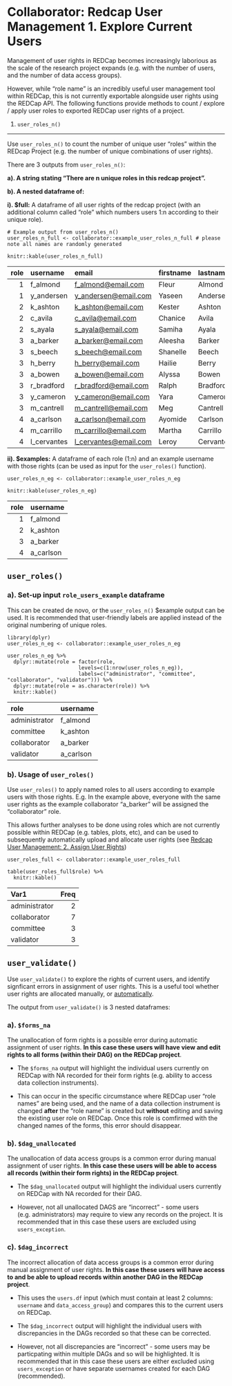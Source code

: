 Collaborator: Redcap User Management 1. Explore Current Users
=============================================================

Management of user rights in REDCap becomes increasingly laborious as
the scale of the research project expands (e.g. with the number of
users, and the number of data access groups).

However, while “role name” is an incredibly useful user management tool
within REDCap, this is not currently exportable alongside user rights
using the REDCap API. The following functions provide methods to count /
explore / apply user roles to exported REDCap user rights of a project.

1. `user_roles_n()`
-------------------

Use `user_roles_n()` to count the number of unique user “roles” within
the REDcap Project (e.g. the number of unique combinations of user
rights).

There are 3 outputs from `user_roles_n()`:

**a). A string stating “There are n unique roles in this redcap
project”.**

**b). A nested dataframe of:**

**i). $full:** A dataframe of all user rights of the redcap project
(with an additional column called “role” which numbers users 1:n
according to their unique role).

    # Example output from user_roles_n()
    user_roles_n_full <- collaborator::example_user_roles_n_full # please note all names are randomly generated

    knitr::kable(user_roles_n_full)

<table>
<thead>
<tr class="header">
<th style="text-align: right;">role</th>
<th style="text-align: left;">username</th>
<th style="text-align: left;">email</th>
<th style="text-align: left;">firstname</th>
<th style="text-align: left;">lastname</th>
<th style="text-align: left;">expiration</th>
<th style="text-align: left;">data_access_group</th>
<th style="text-align: right;">data_access_group_id</th>
<th style="text-align: right;">design</th>
<th style="text-align: right;">user_rights</th>
<th style="text-align: right;">data_access_groups</th>
<th style="text-align: right;">data_export</th>
<th style="text-align: right;">reports</th>
<th style="text-align: right;">stats_and_charts</th>
<th style="text-align: right;">manage_survey_participants</th>
<th style="text-align: right;">calendar</th>
<th style="text-align: right;">data_import_tool</th>
<th style="text-align: right;">data_comparison_tool</th>
<th style="text-align: right;">logging</th>
<th style="text-align: right;">file_repository</th>
<th style="text-align: right;">data_quality_create</th>
<th style="text-align: right;">data_quality_execute</th>
<th style="text-align: right;">api_export</th>
<th style="text-align: right;">api_import</th>
<th style="text-align: right;">mobile_app</th>
<th style="text-align: right;">mobile_app_download_data</th>
<th style="text-align: right;">record_create</th>
<th style="text-align: right;">record_rename</th>
<th style="text-align: right;">record_delete</th>
<th style="text-align: right;">lock_records_all_forms</th>
<th style="text-align: right;">lock_records</th>
<th style="text-align: right;">lock_records_customization</th>
<th style="text-align: left;">forms</th>
</tr>
</thead>
<tbody>
<tr class="odd">
<td style="text-align: right;">1</td>
<td style="text-align: left;">f_almond</td>
<td style="text-align: left;"><a href="mailto:f_almond@email.com">f_almond@email.com</a></td>
<td style="text-align: left;">Fleur</td>
<td style="text-align: left;">Almond</td>
<td style="text-align: left;">NA</td>
<td style="text-align: left;">NA</td>
<td style="text-align: right;">NA</td>
<td style="text-align: right;">1</td>
<td style="text-align: right;">1</td>
<td style="text-align: right;">1</td>
<td style="text-align: right;">2</td>
<td style="text-align: right;">1</td>
<td style="text-align: right;">1</td>
<td style="text-align: right;">1</td>
<td style="text-align: right;">1</td>
<td style="text-align: right;">1</td>
<td style="text-align: right;">1</td>
<td style="text-align: right;">1</td>
<td style="text-align: right;">1</td>
<td style="text-align: right;">1</td>
<td style="text-align: right;">1</td>
<td style="text-align: right;">1</td>
<td style="text-align: right;">1</td>
<td style="text-align: right;">0</td>
<td style="text-align: right;">0</td>
<td style="text-align: right;">1</td>
<td style="text-align: right;">1</td>
<td style="text-align: right;">1</td>
<td style="text-align: right;">0</td>
<td style="text-align: right;">1</td>
<td style="text-align: right;">0</td>
<td style="text-align: left;">patient_demographics:1,admission_details:1,follow_up:1,validation:1</td>
</tr>
<tr class="even">
<td style="text-align: right;">1</td>
<td style="text-align: left;">y_andersen</td>
<td style="text-align: left;"><a href="mailto:y_andersen@email.com">y_andersen@email.com</a></td>
<td style="text-align: left;">Yaseen</td>
<td style="text-align: left;">Andersen</td>
<td style="text-align: left;">NA</td>
<td style="text-align: left;">NA</td>
<td style="text-align: right;">NA</td>
<td style="text-align: right;">1</td>
<td style="text-align: right;">1</td>
<td style="text-align: right;">1</td>
<td style="text-align: right;">2</td>
<td style="text-align: right;">1</td>
<td style="text-align: right;">1</td>
<td style="text-align: right;">1</td>
<td style="text-align: right;">1</td>
<td style="text-align: right;">1</td>
<td style="text-align: right;">1</td>
<td style="text-align: right;">1</td>
<td style="text-align: right;">1</td>
<td style="text-align: right;">1</td>
<td style="text-align: right;">1</td>
<td style="text-align: right;">1</td>
<td style="text-align: right;">1</td>
<td style="text-align: right;">0</td>
<td style="text-align: right;">0</td>
<td style="text-align: right;">1</td>
<td style="text-align: right;">1</td>
<td style="text-align: right;">1</td>
<td style="text-align: right;">0</td>
<td style="text-align: right;">1</td>
<td style="text-align: right;">0</td>
<td style="text-align: left;">patient_demographics:1,admission_details:1,follow_up:1,validation:1</td>
</tr>
<tr class="odd">
<td style="text-align: right;">2</td>
<td style="text-align: left;">k_ashton</td>
<td style="text-align: left;"><a href="mailto:k_ashton@email.com">k_ashton@email.com</a></td>
<td style="text-align: left;">Kester</td>
<td style="text-align: left;">Ashton</td>
<td style="text-align: left;">NA</td>
<td style="text-align: left;">NA</td>
<td style="text-align: right;">NA</td>
<td style="text-align: right;">0</td>
<td style="text-align: right;">1</td>
<td style="text-align: right;">0</td>
<td style="text-align: right;">0</td>
<td style="text-align: right;">1</td>
<td style="text-align: right;">1</td>
<td style="text-align: right;">1</td>
<td style="text-align: right;">1</td>
<td style="text-align: right;">0</td>
<td style="text-align: right;">0</td>
<td style="text-align: right;">0</td>
<td style="text-align: right;">1</td>
<td style="text-align: right;">0</td>
<td style="text-align: right;">0</td>
<td style="text-align: right;">0</td>
<td style="text-align: right;">0</td>
<td style="text-align: right;">0</td>
<td style="text-align: right;">0</td>
<td style="text-align: right;">0</td>
<td style="text-align: right;">0</td>
<td style="text-align: right;">0</td>
<td style="text-align: right;">0</td>
<td style="text-align: right;">0</td>
<td style="text-align: right;">0</td>
<td style="text-align: left;">patient_demographics:1,admission_details:1,follow_up:1,validation:1</td>
</tr>
<tr class="even">
<td style="text-align: right;">2</td>
<td style="text-align: left;">c_avila</td>
<td style="text-align: left;"><a href="mailto:c_avila@email.com">c_avila@email.com</a></td>
<td style="text-align: left;">Chanice</td>
<td style="text-align: left;">Avila</td>
<td style="text-align: left;">NA</td>
<td style="text-align: left;">NA</td>
<td style="text-align: right;">NA</td>
<td style="text-align: right;">0</td>
<td style="text-align: right;">1</td>
<td style="text-align: right;">0</td>
<td style="text-align: right;">0</td>
<td style="text-align: right;">1</td>
<td style="text-align: right;">1</td>
<td style="text-align: right;">1</td>
<td style="text-align: right;">1</td>
<td style="text-align: right;">0</td>
<td style="text-align: right;">0</td>
<td style="text-align: right;">0</td>
<td style="text-align: right;">1</td>
<td style="text-align: right;">0</td>
<td style="text-align: right;">0</td>
<td style="text-align: right;">0</td>
<td style="text-align: right;">0</td>
<td style="text-align: right;">0</td>
<td style="text-align: right;">0</td>
<td style="text-align: right;">0</td>
<td style="text-align: right;">0</td>
<td style="text-align: right;">0</td>
<td style="text-align: right;">0</td>
<td style="text-align: right;">0</td>
<td style="text-align: right;">0</td>
<td style="text-align: left;">patient_demographics:1,admission_details:1,follow_up:1,validation:1</td>
</tr>
<tr class="odd">
<td style="text-align: right;">2</td>
<td style="text-align: left;">s_ayala</td>
<td style="text-align: left;"><a href="mailto:s_ayala@email.com">s_ayala@email.com</a></td>
<td style="text-align: left;">Samiha</td>
<td style="text-align: left;">Ayala</td>
<td style="text-align: left;">NA</td>
<td style="text-align: left;">NA</td>
<td style="text-align: right;">NA</td>
<td style="text-align: right;">0</td>
<td style="text-align: right;">1</td>
<td style="text-align: right;">0</td>
<td style="text-align: right;">0</td>
<td style="text-align: right;">1</td>
<td style="text-align: right;">1</td>
<td style="text-align: right;">1</td>
<td style="text-align: right;">1</td>
<td style="text-align: right;">0</td>
<td style="text-align: right;">0</td>
<td style="text-align: right;">0</td>
<td style="text-align: right;">1</td>
<td style="text-align: right;">0</td>
<td style="text-align: right;">0</td>
<td style="text-align: right;">0</td>
<td style="text-align: right;">0</td>
<td style="text-align: right;">0</td>
<td style="text-align: right;">0</td>
<td style="text-align: right;">0</td>
<td style="text-align: right;">0</td>
<td style="text-align: right;">0</td>
<td style="text-align: right;">0</td>
<td style="text-align: right;">0</td>
<td style="text-align: right;">0</td>
<td style="text-align: left;">patient_demographics:1,admission_details:1,follow_up:1,validation:1</td>
</tr>
<tr class="even">
<td style="text-align: right;">3</td>
<td style="text-align: left;">a_barker</td>
<td style="text-align: left;"><a href="mailto:a_barker@email.com">a_barker@email.com</a></td>
<td style="text-align: left;">Aleesha</td>
<td style="text-align: left;">Barker</td>
<td style="text-align: left;">NA</td>
<td style="text-align: left;">hospital_A</td>
<td style="text-align: right;">1001</td>
<td style="text-align: right;">0</td>
<td style="text-align: right;">0</td>
<td style="text-align: right;">0</td>
<td style="text-align: right;">2</td>
<td style="text-align: right;">1</td>
<td style="text-align: right;">1</td>
<td style="text-align: right;">1</td>
<td style="text-align: right;">0</td>
<td style="text-align: right;">0</td>
<td style="text-align: right;">0</td>
<td style="text-align: right;">0</td>
<td style="text-align: right;">0</td>
<td style="text-align: right;">0</td>
<td style="text-align: right;">0</td>
<td style="text-align: right;">0</td>
<td style="text-align: right;">0</td>
<td style="text-align: right;">0</td>
<td style="text-align: right;">0</td>
<td style="text-align: right;">1</td>
<td style="text-align: right;">0</td>
<td style="text-align: right;">0</td>
<td style="text-align: right;">0</td>
<td style="text-align: right;">0</td>
<td style="text-align: right;">0</td>
<td style="text-align: left;">patient_demographics:1,admission_details:1,follow_up:1,validation:0</td>
</tr>
<tr class="odd">
<td style="text-align: right;">3</td>
<td style="text-align: left;">s_beech</td>
<td style="text-align: left;"><a href="mailto:s_beech@email.com">s_beech@email.com</a></td>
<td style="text-align: left;">Shanelle</td>
<td style="text-align: left;">Beech</td>
<td style="text-align: left;">NA</td>
<td style="text-align: left;">hospital_B</td>
<td style="text-align: right;">1002</td>
<td style="text-align: right;">0</td>
<td style="text-align: right;">0</td>
<td style="text-align: right;">0</td>
<td style="text-align: right;">2</td>
<td style="text-align: right;">1</td>
<td style="text-align: right;">1</td>
<td style="text-align: right;">1</td>
<td style="text-align: right;">0</td>
<td style="text-align: right;">0</td>
<td style="text-align: right;">0</td>
<td style="text-align: right;">0</td>
<td style="text-align: right;">0</td>
<td style="text-align: right;">0</td>
<td style="text-align: right;">0</td>
<td style="text-align: right;">0</td>
<td style="text-align: right;">0</td>
<td style="text-align: right;">0</td>
<td style="text-align: right;">0</td>
<td style="text-align: right;">1</td>
<td style="text-align: right;">0</td>
<td style="text-align: right;">0</td>
<td style="text-align: right;">0</td>
<td style="text-align: right;">0</td>
<td style="text-align: right;">0</td>
<td style="text-align: left;">patient_demographics:1,admission_details:1,follow_up:1,validation:0</td>
</tr>
<tr class="even">
<td style="text-align: right;">3</td>
<td style="text-align: left;">h_berry</td>
<td style="text-align: left;"><a href="mailto:h_berry@email.com">h_berry@email.com</a></td>
<td style="text-align: left;">Hailie</td>
<td style="text-align: left;">Berry</td>
<td style="text-align: left;">NA</td>
<td style="text-align: left;">hospital_B</td>
<td style="text-align: right;">1002</td>
<td style="text-align: right;">0</td>
<td style="text-align: right;">0</td>
<td style="text-align: right;">0</td>
<td style="text-align: right;">2</td>
<td style="text-align: right;">1</td>
<td style="text-align: right;">1</td>
<td style="text-align: right;">1</td>
<td style="text-align: right;">0</td>
<td style="text-align: right;">0</td>
<td style="text-align: right;">0</td>
<td style="text-align: right;">0</td>
<td style="text-align: right;">0</td>
<td style="text-align: right;">0</td>
<td style="text-align: right;">0</td>
<td style="text-align: right;">0</td>
<td style="text-align: right;">0</td>
<td style="text-align: right;">0</td>
<td style="text-align: right;">0</td>
<td style="text-align: right;">1</td>
<td style="text-align: right;">0</td>
<td style="text-align: right;">0</td>
<td style="text-align: right;">0</td>
<td style="text-align: right;">0</td>
<td style="text-align: right;">0</td>
<td style="text-align: left;">patient_demographics:1,admission_details:1,follow_up:1,validation:0</td>
</tr>
<tr class="odd">
<td style="text-align: right;">3</td>
<td style="text-align: left;">a_bowen</td>
<td style="text-align: left;"><a href="mailto:a_bowen@email.com">a_bowen@email.com</a></td>
<td style="text-align: left;">Alyssa</td>
<td style="text-align: left;">Bowen</td>
<td style="text-align: left;">NA</td>
<td style="text-align: left;">hospital_C</td>
<td style="text-align: right;">1003</td>
<td style="text-align: right;">0</td>
<td style="text-align: right;">0</td>
<td style="text-align: right;">0</td>
<td style="text-align: right;">2</td>
<td style="text-align: right;">1</td>
<td style="text-align: right;">1</td>
<td style="text-align: right;">1</td>
<td style="text-align: right;">0</td>
<td style="text-align: right;">0</td>
<td style="text-align: right;">0</td>
<td style="text-align: right;">0</td>
<td style="text-align: right;">0</td>
<td style="text-align: right;">0</td>
<td style="text-align: right;">0</td>
<td style="text-align: right;">0</td>
<td style="text-align: right;">0</td>
<td style="text-align: right;">0</td>
<td style="text-align: right;">0</td>
<td style="text-align: right;">1</td>
<td style="text-align: right;">0</td>
<td style="text-align: right;">0</td>
<td style="text-align: right;">0</td>
<td style="text-align: right;">0</td>
<td style="text-align: right;">0</td>
<td style="text-align: left;">patient_demographics:1,admission_details:1,follow_up:1,validation:0</td>
</tr>
<tr class="even">
<td style="text-align: right;">3</td>
<td style="text-align: left;">r_bradford</td>
<td style="text-align: left;"><a href="mailto:r_bradford@email.com">r_bradford@email.com</a></td>
<td style="text-align: left;">Ralph</td>
<td style="text-align: left;">Bradford</td>
<td style="text-align: left;">NA</td>
<td style="text-align: left;">hospital_C</td>
<td style="text-align: right;">1003</td>
<td style="text-align: right;">0</td>
<td style="text-align: right;">0</td>
<td style="text-align: right;">0</td>
<td style="text-align: right;">2</td>
<td style="text-align: right;">1</td>
<td style="text-align: right;">1</td>
<td style="text-align: right;">1</td>
<td style="text-align: right;">0</td>
<td style="text-align: right;">0</td>
<td style="text-align: right;">0</td>
<td style="text-align: right;">0</td>
<td style="text-align: right;">0</td>
<td style="text-align: right;">0</td>
<td style="text-align: right;">0</td>
<td style="text-align: right;">0</td>
<td style="text-align: right;">0</td>
<td style="text-align: right;">0</td>
<td style="text-align: right;">0</td>
<td style="text-align: right;">1</td>
<td style="text-align: right;">0</td>
<td style="text-align: right;">0</td>
<td style="text-align: right;">0</td>
<td style="text-align: right;">0</td>
<td style="text-align: right;">0</td>
<td style="text-align: left;">patient_demographics:1,admission_details:1,follow_up:1,validation:0</td>
</tr>
<tr class="odd">
<td style="text-align: right;">3</td>
<td style="text-align: left;">y_cameron</td>
<td style="text-align: left;"><a href="mailto:y_cameron@email.com">y_cameron@email.com</a></td>
<td style="text-align: left;">Yara</td>
<td style="text-align: left;">Cameron</td>
<td style="text-align: left;">NA</td>
<td style="text-align: left;">hospital_D</td>
<td style="text-align: right;">1004</td>
<td style="text-align: right;">0</td>
<td style="text-align: right;">0</td>
<td style="text-align: right;">0</td>
<td style="text-align: right;">2</td>
<td style="text-align: right;">1</td>
<td style="text-align: right;">1</td>
<td style="text-align: right;">1</td>
<td style="text-align: right;">0</td>
<td style="text-align: right;">0</td>
<td style="text-align: right;">0</td>
<td style="text-align: right;">0</td>
<td style="text-align: right;">0</td>
<td style="text-align: right;">0</td>
<td style="text-align: right;">0</td>
<td style="text-align: right;">0</td>
<td style="text-align: right;">0</td>
<td style="text-align: right;">0</td>
<td style="text-align: right;">0</td>
<td style="text-align: right;">1</td>
<td style="text-align: right;">0</td>
<td style="text-align: right;">0</td>
<td style="text-align: right;">0</td>
<td style="text-align: right;">0</td>
<td style="text-align: right;">0</td>
<td style="text-align: left;">patient_demographics:1,admission_details:1,follow_up:1,validation:0</td>
</tr>
<tr class="even">
<td style="text-align: right;">3</td>
<td style="text-align: left;">m_cantrell</td>
<td style="text-align: left;"><a href="mailto:m_cantrell@email.com">m_cantrell@email.com</a></td>
<td style="text-align: left;">Meg</td>
<td style="text-align: left;">Cantrell</td>
<td style="text-align: left;">NA</td>
<td style="text-align: left;">hospital_D</td>
<td style="text-align: right;">1004</td>
<td style="text-align: right;">0</td>
<td style="text-align: right;">0</td>
<td style="text-align: right;">0</td>
<td style="text-align: right;">2</td>
<td style="text-align: right;">1</td>
<td style="text-align: right;">1</td>
<td style="text-align: right;">1</td>
<td style="text-align: right;">0</td>
<td style="text-align: right;">0</td>
<td style="text-align: right;">0</td>
<td style="text-align: right;">0</td>
<td style="text-align: right;">0</td>
<td style="text-align: right;">0</td>
<td style="text-align: right;">0</td>
<td style="text-align: right;">0</td>
<td style="text-align: right;">0</td>
<td style="text-align: right;">0</td>
<td style="text-align: right;">0</td>
<td style="text-align: right;">1</td>
<td style="text-align: right;">0</td>
<td style="text-align: right;">0</td>
<td style="text-align: right;">0</td>
<td style="text-align: right;">0</td>
<td style="text-align: right;">0</td>
<td style="text-align: left;">patient_demographics:1,admission_details:1,follow_up:1,validation:0</td>
</tr>
<tr class="odd">
<td style="text-align: right;">4</td>
<td style="text-align: left;">a_carlson</td>
<td style="text-align: left;"><a href="mailto:a_carlson@email.com">a_carlson@email.com</a></td>
<td style="text-align: left;">Ayomide</td>
<td style="text-align: left;">Carlson</td>
<td style="text-align: left;">NA</td>
<td style="text-align: left;">hospital_A</td>
<td style="text-align: right;">1001</td>
<td style="text-align: right;">0</td>
<td style="text-align: right;">0</td>
<td style="text-align: right;">0</td>
<td style="text-align: right;">2</td>
<td style="text-align: right;">1</td>
<td style="text-align: right;">1</td>
<td style="text-align: right;">1</td>
<td style="text-align: right;">1</td>
<td style="text-align: right;">0</td>
<td style="text-align: right;">0</td>
<td style="text-align: right;">0</td>
<td style="text-align: right;">1</td>
<td style="text-align: right;">0</td>
<td style="text-align: right;">0</td>
<td style="text-align: right;">0</td>
<td style="text-align: right;">0</td>
<td style="text-align: right;">0</td>
<td style="text-align: right;">0</td>
<td style="text-align: right;">0</td>
<td style="text-align: right;">0</td>
<td style="text-align: right;">0</td>
<td style="text-align: right;">0</td>
<td style="text-align: right;">0</td>
<td style="text-align: right;">0</td>
<td style="text-align: left;">patient_demographics:0,admission_details:0,follow_up:0,validation:1</td>
</tr>
<tr class="even">
<td style="text-align: right;">4</td>
<td style="text-align: left;">m_carrillo</td>
<td style="text-align: left;"><a href="mailto:m_carrillo@email.com">m_carrillo@email.com</a></td>
<td style="text-align: left;">Martha</td>
<td style="text-align: left;">Carrillo</td>
<td style="text-align: left;">NA</td>
<td style="text-align: left;">hospital_B</td>
<td style="text-align: right;">1002</td>
<td style="text-align: right;">0</td>
<td style="text-align: right;">0</td>
<td style="text-align: right;">0</td>
<td style="text-align: right;">2</td>
<td style="text-align: right;">1</td>
<td style="text-align: right;">1</td>
<td style="text-align: right;">1</td>
<td style="text-align: right;">1</td>
<td style="text-align: right;">0</td>
<td style="text-align: right;">0</td>
<td style="text-align: right;">0</td>
<td style="text-align: right;">1</td>
<td style="text-align: right;">0</td>
<td style="text-align: right;">0</td>
<td style="text-align: right;">0</td>
<td style="text-align: right;">0</td>
<td style="text-align: right;">0</td>
<td style="text-align: right;">0</td>
<td style="text-align: right;">0</td>
<td style="text-align: right;">0</td>
<td style="text-align: right;">0</td>
<td style="text-align: right;">0</td>
<td style="text-align: right;">0</td>
<td style="text-align: right;">0</td>
<td style="text-align: left;">patient_demographics:0,admission_details:0,follow_up:0,validation:1</td>
</tr>
<tr class="odd">
<td style="text-align: right;">4</td>
<td style="text-align: left;">l_cervantes</td>
<td style="text-align: left;"><a href="mailto:l_cervantes@email.com">l_cervantes@email.com</a></td>
<td style="text-align: left;">Leroy</td>
<td style="text-align: left;">Cervantes</td>
<td style="text-align: left;">NA</td>
<td style="text-align: left;">hospital_D</td>
<td style="text-align: right;">1004</td>
<td style="text-align: right;">0</td>
<td style="text-align: right;">0</td>
<td style="text-align: right;">0</td>
<td style="text-align: right;">2</td>
<td style="text-align: right;">1</td>
<td style="text-align: right;">1</td>
<td style="text-align: right;">1</td>
<td style="text-align: right;">1</td>
<td style="text-align: right;">0</td>
<td style="text-align: right;">0</td>
<td style="text-align: right;">0</td>
<td style="text-align: right;">1</td>
<td style="text-align: right;">0</td>
<td style="text-align: right;">0</td>
<td style="text-align: right;">0</td>
<td style="text-align: right;">0</td>
<td style="text-align: right;">0</td>
<td style="text-align: right;">0</td>
<td style="text-align: right;">0</td>
<td style="text-align: right;">0</td>
<td style="text-align: right;">0</td>
<td style="text-align: right;">0</td>
<td style="text-align: right;">0</td>
<td style="text-align: right;">0</td>
<td style="text-align: left;">patient_demographics:0,admission_details:0,follow_up:0,validation:1</td>
</tr>
</tbody>
</table>

**ii). $examples:** A dataframe of each role (1:n) and an example
username with those rights (can be used as input for the `user_roles()`
function).

    user_roles_n_eg <- collaborator::example_user_roles_n_eg

    knitr::kable(user_roles_n_eg)

<table>
<thead>
<tr class="header">
<th style="text-align: right;">role</th>
<th style="text-align: left;">username</th>
</tr>
</thead>
<tbody>
<tr class="odd">
<td style="text-align: right;">1</td>
<td style="text-align: left;">f_almond</td>
</tr>
<tr class="even">
<td style="text-align: right;">2</td>
<td style="text-align: left;">k_ashton</td>
</tr>
<tr class="odd">
<td style="text-align: right;">3</td>
<td style="text-align: left;">a_barker</td>
</tr>
<tr class="even">
<td style="text-align: right;">4</td>
<td style="text-align: left;">a_carlson</td>
</tr>
</tbody>
</table>

`user_roles()`
--------------

### a). Set-up input `role_users_example` dataframe

This can be created de novo, or the `user_roles_n()` $example output can
be used. It is recommended that user-friendly labels are applied instead
of the original numbering of unique roles.

    library(dplyr)
    user_roles_n_eg <- collaborator::example_user_roles_n_eg

    user_roles_n_eg %>%
      dplyr::mutate(role = factor(role,
                           levels=c(1:nrow(user_roles_n_eg)),
                           labels=c("administrator", "committee", "collaborator", "validator"))) %>%
      dplyr::mutate(role = as.character(role)) %>%
      knitr::kable()

<table>
<thead>
<tr class="header">
<th style="text-align: left;">role</th>
<th style="text-align: left;">username</th>
</tr>
</thead>
<tbody>
<tr class="odd">
<td style="text-align: left;">administrator</td>
<td style="text-align: left;">f_almond</td>
</tr>
<tr class="even">
<td style="text-align: left;">committee</td>
<td style="text-align: left;">k_ashton</td>
</tr>
<tr class="odd">
<td style="text-align: left;">collaborator</td>
<td style="text-align: left;">a_barker</td>
</tr>
<tr class="even">
<td style="text-align: left;">validator</td>
<td style="text-align: left;">a_carlson</td>
</tr>
</tbody>
</table>

### b). Usage of `user_roles()`

Use `user_roles()` to apply named roles to all users according to
example users with those rights. E.g. In the example above, everyone
with the same user rights as the example collaborator “a\_barker” will
be assigned the “collaborator” role.

This allows further analyses to be done using roles which are not
currently possible within REDCap (e.g. tables, plots, etc), and can be
used to subsequently automatically upload and allocate user rights (see
[Redcap User Management: 2. Assign User
Rights](https://github.com/kamclean/collaborator/blob/master/vignettes/vignette_user_2_assign.Rmd))

    user_roles_full <- collaborator::example_user_roles_full

    table(user_roles_full$role) %>%
      knitr::kable()

<table>
<thead>
<tr class="header">
<th style="text-align: left;">Var1</th>
<th style="text-align: right;">Freq</th>
</tr>
</thead>
<tbody>
<tr class="odd">
<td style="text-align: left;">administrator</td>
<td style="text-align: right;">2</td>
</tr>
<tr class="even">
<td style="text-align: left;">collaborator</td>
<td style="text-align: right;">7</td>
</tr>
<tr class="odd">
<td style="text-align: left;">committee</td>
<td style="text-align: right;">3</td>
</tr>
<tr class="even">
<td style="text-align: left;">validator</td>
<td style="text-align: right;">3</td>
</tr>
</tbody>
</table>

`user_validate()`
-----------------

Use `user_validate()` to explore the rights of current users, and
identify signficant errors in assignment of user rights. This is a
useful tool whether user rights are allocated manually, or
[automatically](https://github.com/kamclean/collaborator/blob/master/vignettes/vignette_user_2_assign.Rmd).

The output from `user_validate()` is 3 nested dataframes:

### a). `$forms_na`

The unallocation of form rights is a possible error during automatic
assignment of user rights. **In this case these users will have view and
edit rights to all forms (within their DAG) on the REDCap project**.

-   The `$forms_na` output will highlight the individual users currently
    on REDCap with NA recorded for their form rights (e.g. ability to
    access data collection instruments).

-   This can occur in the specific circumstance where REDCap user “role
    names” are being used, and the name of a data collection instrument
    is changed **after** the “role name” is created but **without**
    editing and saving the existing user role on REDCap. Once this role
    is comfirmed with the changed names of the forms, this error should
    disappear.

### b). `$dag_unallocated`

The unallocation of data access groups is a common error during manual
assignment of user rights. **In this case these users will be able to
access all records (within their form rights) in the REDCap project**.

-   The `$dag_unallocated` output will highlight the individual users
    currently on REDCap with NA recorded for their DAG.

-   However, not all unallocated DAGS are “incorrect” - some users
    (e.g. administrators) may require to view any records on the
    project. It is recommended that in this case these users are
    excluded using `users_exception`.

### c). `$dag_incorrect`

The incorrect allocation of data access groups is a common error during
manual assignment of user rights. **In this case these users will have
access to and be able to upload records within another DAG in the REDCap
project**.

-   This uses the `users.df` input (which must contain at least 2
    columns: `username` and `data_access_group`) and compares this to
    the current users on REDCap.

-   The `$dag_incorrect` output will highlight the individual users with
    discrepancies in the DAGs recorded so that these can be corrected.

-   However, not all discrepancies are “incorrect” - some users may be
    particpating within multiple DAGs and so will be highlighted. It is
    recommended that in this case these users are either excluded using
    `users_exception` or have separate usernames created for each DAG
    (recommended).
